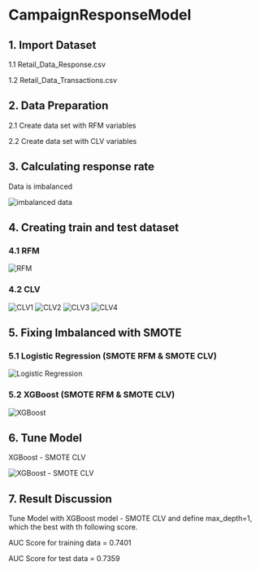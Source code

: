 # CampaignResponseModel

## 1. Import Dataset

1.1 Retail_Data_Response.csv

1.2 Retail_Data_Transactions.csv

## 2. Data Preparation

2.1 Create data set with RFM variables

2.2 Create data set with CLV variables

## 3. Calculating response rate

Data is imbalanced

![imbalanced data](https://github.com/Ssureeporn/BADS7105_CRM/blob/main/Assignment04_CampaignResponseModel/04_3_Calculating%20response%20rate.JPG)

## 4. Creating train and test dataset

### 4.1 RFM

![RFM](https://github.com/Ssureeporn/BADS7105_CRM/blob/main/Assignment04_CampaignResponseModel/04_4_1_RFM.JPG)

### 4.2 CLV

![CLV1](https://github.com/Ssureeporn/BADS7105_CRM/blob/main/Assignment04_CampaignResponseModel/04_4_2_CLV_1.JPG)
![CLV2](https://github.com/Ssureeporn/BADS7105_CRM/blob/main/Assignment04_CampaignResponseModel/04_4_2_CLV_2.JPG)
![CLV3](https://github.com/Ssureeporn/BADS7105_CRM/blob/main/Assignment04_CampaignResponseModel/04_4_2_CLV_3.JPG)
![CLV4](https://github.com/Ssureeporn/BADS7105_CRM/blob/main/Assignment04_CampaignResponseModel/04_4_2_CLV_4.JPG)

## 5. Fixing Imbalanced with SMOTE

### 5.1 Logistic Regression (SMOTE RFM & SMOTE CLV)

![Logistic Regression](https://github.com/Ssureeporn/BADS7105_CRM/blob/main/Assignment04_CampaignResponseModel/04_5_1_Logistic%20Regression%20(SMOTE%20RFM%20%26%20SMOTE%20CLV).jpg)

### 5.2 XGBoost (SMOTE RFM & SMOTE CLV)

![XGBoost](https://github.com/Ssureeporn/BADS7105_CRM/blob/main/Assignment04_CampaignResponseModel/04_5_2_XGBoost%20(SMOTE%20RFM%20%26%20SMOTE%20CLV).jpg)

## 6. Tune Model

XGBoost - SMOTE CLV

![XGBoost - SMOTE CLV](https://github.com/Ssureeporn/BADS7105_CRM/blob/main/Assignment04_CampaignResponseModel/04_6_XGBoost%20-%20SMOTE%20CLV.jpg)

## 7. Result Discussion

Tune Model with XGBoost model - SMOTE CLV and define max_depth=1, which the best with th following score.

AUC Score for training data = 0.7401

AUC Score for test data = 0.7359
